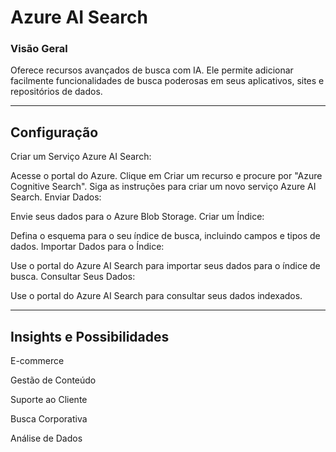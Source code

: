 # Azure AI Search

### Visão Geral

Oferece recursos avançados de busca com IA. Ele permite adicionar facilmente funcionalidades de busca poderosas em seus aplicativos, sites e repositórios de dados.

---

## Configuração

Criar um Serviço Azure AI Search:

Acesse o portal do Azure.
Clique em Criar um recurso e procure por "Azure Cognitive Search".
Siga as instruções para criar um novo serviço Azure AI Search.
Enviar Dados:

Envie seus dados para o Azure Blob Storage.
Criar um Índice:

Defina o esquema para o seu índice de busca, incluindo campos e tipos de dados.
Importar Dados para o Índice:

Use o portal do Azure AI Search para importar seus dados para o índice de busca.
Consultar Seus Dados:

Use o portal do Azure AI Search  para consultar seus dados indexados.

---

## Insights e Possibilidades

E-commerce

Gestão de Conteúdo

Suporte ao Cliente

Busca Corporativa

Análise de Dados
